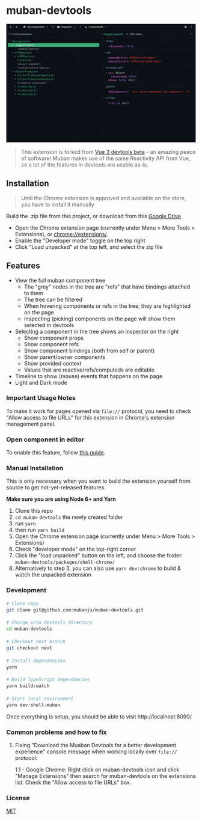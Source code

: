 # muban-devtools

<p align="center"><img width="720px" src="https://raw.githubusercontent.com/mubanjs/muban-devtools/main/media/screenshot.jpg" alt="screenshot"></p>

> This extension is forked from [Vue 3 devtools beta](https://github.com/vuejs/vue-devtools/tree/next) - an amazing 
> peace of software! Muban makes use of the same Reactivity API from Vue, so a lot of the features in devtools are 
> usable as-is.

## Installation

> Until the Chrome extension is approved and available on the store, you have to install it manually 

Build the .zip file from this project, or download from this [Google Drive](https://drive.google.com/file/d/1VTcld-FbvcLwHhs3R1uwTY1H_wrL1Dx-/view?usp=sharing)

- Open the Chrome extension page (currently under Menu > More Tools > Extensions),
  or [chrome://extensions/](chrome://extensions/).
- Enable the "Developer mode" toggle on the top right
- Click "Load unpacked" at the top left, and select the zip file

## Features

* View the full muban component tree
    * The "grey" nodes in the tree are "refs" that have bindings attached to them
    * The tree can be filtered
    * When hovering components or refs in the tree, they are highlighted on the page
    * Inspecting (picking) components on the page will show them selected in devtools
* Selecting a component in the tree shows an inspector on the right
    * Show component props
    * Show component refs
    * Show component bindings (both from self or parent)
    * Show parent/owner components
    * Show provided context
    * Values that are reactive/refs/computeds are editable
* Timeline to show (mouse) events that happens on the page 
* Light and Dark mode

### Important Usage Notes

To make it work for pages opened via `file://` protocol, you need to check "Allow access to file URLs" for this 
extension in Chrome's extension management panel.


### Open component in editor

To enable this feature, follow [this guide](./docs/open-in-editor.md).

### Manual Installation

This is only necessary when you want to build the extension yourself from source to get not-yet-released features.

**Make sure you are using Node 6+ and Yarn**

1. Clone this repo
2. `cd muban-devtools` the newly created folder
3. run `yarn`
4. then run `yarn build`
5. Open the Chrome extension page (currently under Menu > More Tools > Extensions)
6. Check "developer mode" on the top-right corner
7. Click the "load unpacked" button on the left, and choose the folder: `muban-devtools/packages/shell-chrome/`
8. Alternatively to step 3, you can also use `yarn dev:chrome` to build & watch the unpacked extension

### Development

```bash
# Clone repo
git clone git@github.com:mubanjs/muban-devtools.git

# Change into devtools directory
cd muban-devtools

# Checkout next branch
git checkout next

# Install dependencies
yarn

# Build TypeScript dependencies
yarn build:watch

# Start local environment
yarn dev:shell-muban
```

Once everything is setup, you should be able to visit http://localhost:8090/

### Common problems and how to fix

1. Fixing "Download the Muaban Devtools for a better development experience" console message when working locally over 
   `file://` protocol:
   
   1.1 - Google Chrome: Right click on muban-devtools icon and click "Manage Extensions" then search for 
   muban-devtools on the extensions list. Check the "Allow access to file URLs" box.

### License

[MIT](http://opensource.org/licenses/MIT)
